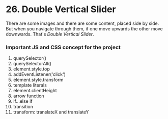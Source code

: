 # 26. Double Vertical Slider

There are some images and there are some content, placed side by side. But when you navigate through them, if one move upwards the other move downwards. That's *Double Vertical Slider*.

### Important JS and CSS concept for the project

1. querySelector()
2. querySelectorAll()
3. element.style.top
4. addEventListener('click')
5. element.style.transform
6. template literals
7. element.clientHeight
8. arrow function
9. if...else if
10. transition
11. transform: translateX and translateY
